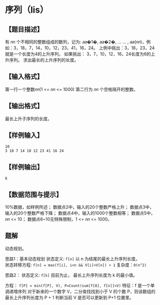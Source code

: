 # 序列（lis） 

## 【题目描述】

有 𝑛𝑛 个不相同的整数组成的数列，记为: 𝑎𝑎�1�, 𝑎𝑎�2�, … … , 𝑎𝑎(𝑛𝑛)，例如：3，18，7，14，10，12，23，41，16，24。 
上例中挑出：3，18，23，24就是一个长度为4的上升序列，
如果挑出： 3，7，10，12，16，24长度为6的上升序列。
求出最长的上升序列的长度。



## 【输入格式】


第一行一个整数𝑛𝑛(1 <= 𝑛𝑛 <= 1000)
第二行为 𝑛𝑛 个空格隔开的整数。

## 【输出格式】

最长上升子序列的长度。


## 【样例输入】

```
10
3 18 7 14 10 12 23 41 16 24
```

## 【样例输出】 


```
6
```

## 【数据范围与提示】


10%数据，如样例所述；
数据点2中，输入的20个整数严格上升；
数据点3中，输入的20个整数严格下降；
数据点4中，输入的1000个整数相等；
数据点5中，𝑛𝑛 <= 10；
数据点6~10无特殊限制，1 <= 𝑛𝑛 <= 1000。


## 题解

动态规划。  


思路1：基本动态规划
状态定义: `f[n]` 以 n 为结尾的最长上升序列长度。  
状态转移方程: `f[n] = max(f[i], i<n && V[i]<V[n]) + 1`
复杂度：`O(n^2)`  


思路2：
状态定义: `f[k]` 目前为止， 最长上升序列长度为 k 的最小值。  

方程： `f[P] = min(f[P], V), P=Count(sum[f[0], f[n]]<V)`
特征：f 是一个单调递增序列
对于新来的一个数字 V，二分查找找到小于 V 的个数 P，则该数组的最长上升序列长度为 P + 1
判断当前 V 是否可以更新到 P+1 位置里。  



